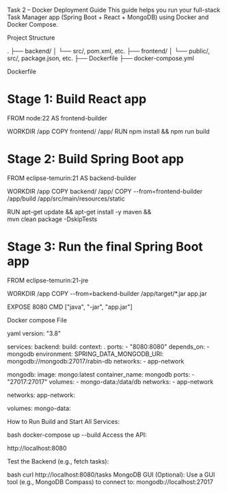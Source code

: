 Task 2 – Docker Deployment Guide
This guide helps you run your full-stack Task Manager app (Spring Boot + React + MongoDB) using Docker and Docker Compose.

Project Structure 


.
├── backend/
│   └── src/, pom.xml, etc.
├── frontend/
│   └── public/, src/, package.json, etc.
├── Dockerfile
├── docker-compose.yml



Dockerfile

# Stage 1: Build React app
FROM node:22 AS frontend-builder

WORKDIR /app
COPY frontend/ /app/
RUN npm install && npm run build

# Stage 2: Build Spring Boot app
FROM eclipse-temurin:21 AS backend-builder

WORKDIR /app
COPY backend/ /app/
COPY --from=frontend-builder /app/build /app/src/main/resources/static

RUN apt-get update && apt-get install -y maven && \
    mvn clean package -DskipTests

# Stage 3: Run the final Spring Boot app
FROM eclipse-temurin:21-jre

WORKDIR /app
COPY --from=backend-builder /app/target/*.jar app.jar

EXPOSE 8080
CMD ["java", "-jar", "app.jar"]

Docker compose File




yaml
version: "3.8"

services:
  backend:
    build:
      context: .
    ports:
      - "8080:8080"
    depends_on:
      - mongodb
    environment:
      SPRING_DATA_MONGODB_URI: mongodb://mongodb:27017/rabin-db
    networks:
      - app-network

  mongodb:
    image: mongo:latest
    container_name: mongodb
    ports:
      - "27017:27017"
    volumes:
      - mongo-data:/data/db
    networks:
      - app-network

networks:
  app-network:

volumes:
  mongo-data:
  
How to Run
Build and Start All Services:

bash
docker-compose up --build
Access the API:

http://localhost:8080

Test the Backend (e.g., fetch tasks):

bash
curl http://localhost:8080/tasks
MongoDB GUI (Optional):
Use a GUI tool (e.g., MongoDB Compass) to connect to:
mongodb://localhost:27017
